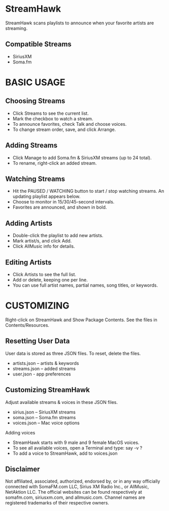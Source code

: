 StreamHawk
==========

StreamHawk scans playlists to announce when your favorite artists are streaming.

Compatible Streams
------------------
- SiriusXM
- Soma.fm

BASIC USAGE
===========

Choosing Streams
----------------
- Click Streams to see the current list.
- Mark the checkbox to watch a stream.
- To announce favorites, check Talk and choose voices.
- To change stream order, save, and click Arrange.

Adding Streams
--------------
- Click Manage to add Soma.fm & SiriusXM streams (up to 24 total).
- To rename, right-click an added stream.

Watching Streams
----------------
- Hit the PAUSED / WATCHING button to start / stop watching streams. An updating playlist appears below.
- Choose to monitor in 15/30/45-second intervals.
- Favorites are announced, and shown in bold.

Adding Artists
--------------
- Double-click the playlist to add new artists. 
- Mark artist/s, and click Add.
- Click AllMusic info for details.

Editing Artists
---------------
- Click Artists to see the full list. 
- Add or delete, keeping one per line.
- You can use full artist names, partial names, song titles, or keywords.

CUSTOMIZING
===========

Right-click on StreamHawk and Show Package Contents. See the files in Contents/Resources.

Resetting User Data
-------------------
User data is stored as three JSON files. To reset, delete the files.
- artists.json – artists & keywords
- streams.json – added streams
- user.json - app preferences

Customizing StreamHawk
--------------------
Adjust available streams & voices in these JSON files.
- sirius.json – SiriusXM streams
- soma.json – Soma.fm streams
- voices.json – Mac voice options

Adding voices
- StreamHawk starts with 9 male and 9 female MacOS voices.
- To see all available voices, open a Terminal and type: say -v ?
- To add a voice to StreamHawk, add to voices.json

Disclaimer
----------
Not affiliated, associated, authorized, endorsed by, or in any way officially connected with SomaFM.com LLC, Sirius XM Radio Inc., or AllMusic, NetAktion LLC. The official websites can be found respectively at somafm.com, siriusxm.com, and allmusic.com. Channel names are registered trademarks of their respective owners.

